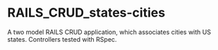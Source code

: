 RAILS_CRUD_states-cities
========================

A two model RAILS CRUD application, which associates cities with US states. Controllers tested with RSpec.
